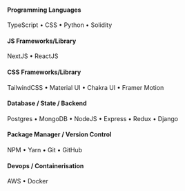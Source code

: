 #### Programming Languages
TypeScript • CSS • Python • Solidity

#### JS Frameworks/Library
NextJS • ReactJS 

#### CSS Frameworks/Library
TailwindCSS • Material UI • Chakra UI • Framer Motion 

#### Database / State / Backend
Postgres • MongoDB • NodeJS • Express • Redux • Django

#### Package Manager / Version Control
NPM • Yarn • Git • GitHub

#### Devops / Containerisation
AWS • Docker


